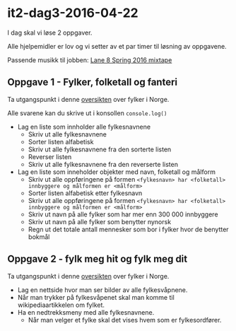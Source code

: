 # it2-dag3-2016-04-22

I dag skal vi løse 2 oppgaver.

Alle hjelpemidler er lov og vi setter av et par timer til løsning av oppgavene.

Passende musikk til jobben: [Lane 8 Spring 2016 mixtape](https://soundcloud.com/lane8music/lane-8-spring-2016-mixtape)

## Oppgave 1 - Fylker, folketall og fanteri

Ta utgangspunkt i denne [oversikten](https://no.wikipedia.org/wiki/Norges_fylker#Liste) over fylker i Norge.

Alle svarene kan du skrive ut i konsollen ```console.log()```

- Lag en liste som innholder alle fylkesnavnene
  - Skriv ut alle fylkesnavnene
  - Sorter listen alfabetisk
  - Skriv ut alle fylkesnavnene fra den sorterte listen
  - Reverser listen
  - Skriv ut alle fylkesnavnene fra den reverserte listen
- Lag en liste som inneholder objekter med navn, folketall og målform
  - Skriv ut alle oppføringene på formen ```<fylkesnavn> har <folketall> innbyggere og målformen er <målform>```
  - Sorter listen alfabetisk etter fylkesnavn
  - Skriv ut alle oppføringene på formen ```<fylkesnavn> har <folketall> innbyggere og målformen er <målform>```
  - Skriv ut navn på alle fylker som har mer enn 300 000 innbyggere
  - Skriv ut navn på alle fylker som benytter nynorsk
  - Regn ut det totale antall mennesker som bor i fylker hvor de benytter bokmål

## Oppgave 2 - fylk meg hit og fylk meg dit

Ta utgangspunkt i denne [oversikten](https://no.wikipedia.org/wiki/Norges_fylker#Liste) over fylker i Norge.

- Lag en nettside hvor man ser bilder av alle fylkesvåpnene.
- Når man trykker på fylkesvåpenet skal man komme til wikipediaartikkelen om fylket.
- Ha en nedtrekksmeny med alle fylkesnavnene.
  - Når man velger et fylke skal det vises hvem som er fylkesordfører.
